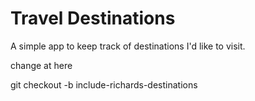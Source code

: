 # Travel Destinations

A simple app to keep track of destinations I'd like to visit.

change at here

git checkout -b include-richards-destinations
